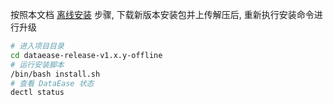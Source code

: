 
按照本文档 [离线安装](./offline_installation.md) 步骤, 下载新版本安装包并上传解压后, 重新执行安装命令进行升级

```sh
# 进入项目目录
cd dataease-release-v1.x.y-offline
# 运行安装脚本
/bin/bash install.sh
# 查看 DataEase 状态
dectl status
```